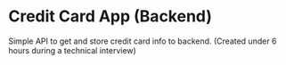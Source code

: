 # Credit Card App (Backend)
Simple API to get and store credit card info to backend. (Created under 6 hours during a technical interview)

